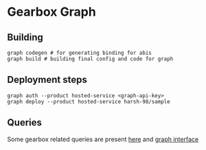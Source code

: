 # Gearbox Graph

## Building
```
graph codegen # for generating binding for abis
graph build # building final config and code for graph
```
## Deployment steps
```
graph auth --product hosted-service <graph-api-key>
graph deploy --product hosted-service harsh-98/sample 
```

## Queries
Some gearbox related queries are present [here](queries/) and [graph interface](https://thegraph.com/hosted-service/subgraph/harsh-98/sample)